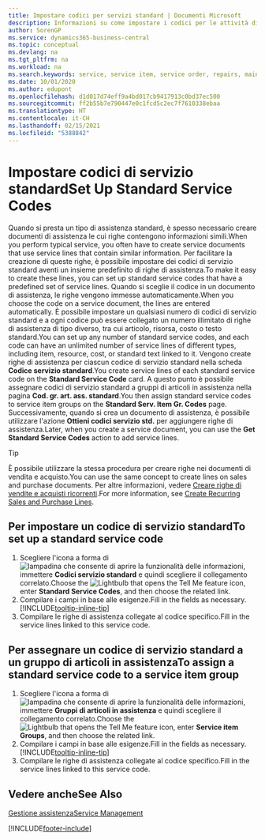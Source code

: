 ```yaml
---
title: Impostare codici per servizi standard | Documenti Microsoft
description: Informazioni su come impostare i codici per le attività di assistenza eseguite di frequente.
author: SorenGP
ms.service: dynamics365-business-central
ms.topic: conceptual
ms.devlang: na
ms.tgt_pltfrm: na
ms.workload: na
ms.search.keywords: service, service item, service order, repairs, maintenance
ms.date: 10/01/2020
ms.author: edupont
ms.openlocfilehash: d1d017d74eff9a4bd017cb9417913c0bd37ec500
ms.sourcegitcommit: ff2b55b7e790447e0c1fcd5c2ec7f7610338ebaa
ms.translationtype: HT
ms.contentlocale: it-CH
ms.lasthandoff: 02/15/2021
ms.locfileid: "5388842"
---
```

# <a name="set-up-standard-service-codes"></a><span data-ttu-id="c77c4-103">Impostare codici di servizio standard</span><span class="sxs-lookup"><span data-stu-id="c77c4-103">Set Up Standard Service Codes</span></span>

<span data-ttu-id="c77c4-104">Quando si presta un tipo di assistenza standard, è spesso necessario creare documenti di assistenza le cui righe contengono informazioni simili.</span><span class="sxs-lookup"><span data-stu-id="c77c4-104">When you perform typical service, you often have to create service documents that use service lines that contain similar information.</span></span> <span data-ttu-id="c77c4-105">Per facilitare la creazione di queste righe, è possibile impostare dei codici di servizio standard aventi un insieme predefinito di righe di assistenza.</span><span class="sxs-lookup"><span data-stu-id="c77c4-105">To make it easy to create these lines, you can set up standard service codes that have a predefined set of service lines.</span></span> <span data-ttu-id="c77c4-106">Quando si sceglie il codice in un documento di assistenza, le righe vengono immesse automaticamente.</span><span class="sxs-lookup"><span data-stu-id="c77c4-106">When you choose the code on a service document, the lines are entered automatically.</span></span> <span data-ttu-id="c77c4-107">È possibile impostare un qualsiasi numero di codici di servizio standard e a ogni codice può essere collegato un numero illimitato di righe di assistenza di tipo diverso, tra cui articolo, risorsa, costo o testo standard.</span><span class="sxs-lookup"><span data-stu-id="c77c4-107">You can set up any number of standard service codes, and each code can have an unlimited number of service lines of different types, including item, resource, cost, or standard text linked to it.</span></span> <span data-ttu-id="c77c4-108">Vengono create righe di assistenza per ciascun codice di servizio standard nella scheda **Codice servizio standard**.</span><span class="sxs-lookup"><span data-stu-id="c77c4-108">You create service lines of each standard service code on the **Standard Service Code** card.</span></span> <span data-ttu-id="c77c4-109">A questo punto è possibile assegnare codici di servizio standard a gruppi di articoli in assistenza nella pagina **Cod. gr. art. ass. standard**.</span><span class="sxs-lookup"><span data-stu-id="c77c4-109">You then assign standard service codes to service item groups on the **Standard Serv. Item Gr. Codes** page.</span></span> <span data-ttu-id="c77c4-110">Successivamente, quando si crea un documento di assistenza, è possibile utilizzare l'azione **Ottieni codici servizio std.** per aggiungere righe di assistenza.</span><span class="sxs-lookup"><span data-stu-id="c77c4-110">Later, when you create a service document, you can use the **Get Standard Service Codes** action to add service lines.</span></span>  
  
> [!Tip]
> <span data-ttu-id="c77c4-111">È possibile utilizzare la stessa procedura per creare righe nei documenti di vendita e acquisto.</span><span class="sxs-lookup"><span data-stu-id="c77c4-111">You can use the same concept to create lines on sales and purchase documents.</span></span> <span data-ttu-id="c77c4-112">Per altre informazioni, vedere [Creare righe di vendite e acquisti ricorrenti](sales-how-work-standard-lines.md).</span><span class="sxs-lookup"><span data-stu-id="c77c4-112">For more information, see [Create Recurring Sales and Purchase Lines](sales-how-work-standard-lines.md).</span></span>  
  
## <a name="to-set-up-a-standard-service-code"></a><span data-ttu-id="c77c4-113">Per impostare un codice di servizio standard</span><span class="sxs-lookup"><span data-stu-id="c77c4-113">To set up a standard service code</span></span>

1. <span data-ttu-id="c77c4-114">Scegliere l'icona a forma di ![lampadina che consente di aprire la funzionalità delle informazioni](media/ui-search/search_small.png "Informazioni sull'operazione che si desidera eseguire"), immettere **Codici servizio standard** e quindi scegliere il collegamento correlato.</span><span class="sxs-lookup"><span data-stu-id="c77c4-114">Choose the ![Lightbulb that opens the Tell Me feature](media/ui-search/search_small.png "Tell me what you want to do") icon, enter **Standard Service Codes**, and then choose the related link.</span></span>  
2. <span data-ttu-id="c77c4-115">Compilare i campi in base alle esigenze.</span><span class="sxs-lookup"><span data-stu-id="c77c4-115">Fill in the fields as necessary.</span></span> [!INCLUDE[tooltip-inline-tip](includes/tooltip-inline-tip_md.md)]  
3. <span data-ttu-id="c77c4-116">Compilare le righe di assistenza collegate al codice specifico.</span><span class="sxs-lookup"><span data-stu-id="c77c4-116">Fill in the service lines linked to this service code.</span></span>  

## <a name="to-assign-a-standard-service-code-to-a-service-item-group"></a><span data-ttu-id="c77c4-117">Per assegnare un codice di servizio standard a un gruppo di articoli in assistenza</span><span class="sxs-lookup"><span data-stu-id="c77c4-117">To assign a standard service code to a service item group</span></span>

1. <span data-ttu-id="c77c4-118">Scegliere l'icona a forma di ![lampadina che consente di aprire la funzionalità delle informazioni](media/ui-search/search_small.png "Informazioni sull'operazione che si desidera eseguire"), immettere **Gruppi di articoli in assistenza** e quindi scegliere il collegamento correlato.</span><span class="sxs-lookup"><span data-stu-id="c77c4-118">Choose the ![Lightbulb that opens the Tell Me feature](media/ui-search/search_small.png "Tell me what you want to do") icon, enter **Service item Groups**, and then choose the related link.</span></span>  
2. <span data-ttu-id="c77c4-119">Compilare i campi in base alle esigenze.</span><span class="sxs-lookup"><span data-stu-id="c77c4-119">Fill in the fields as necessary.</span></span> [!INCLUDE[tooltip-inline-tip](includes/tooltip-inline-tip_md.md)]
3. <span data-ttu-id="c77c4-120">Compilare le righe di assistenza collegate al codice specifico.</span><span class="sxs-lookup"><span data-stu-id="c77c4-120">Fill in the service lines linked to this service code.</span></span>  

## <a name="see-also"></a><span data-ttu-id="c77c4-121">Vedere anche</span><span class="sxs-lookup"><span data-stu-id="c77c4-121">See Also</span></span>

[<span data-ttu-id="c77c4-122">Gestione assistenza</span><span class="sxs-lookup"><span data-stu-id="c77c4-122">Service Management</span></span>](service-service.md)

[!INCLUDE[footer-include](includes/footer-banner.md)]